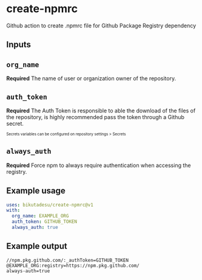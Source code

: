 # create-npmrc

Github action to create .npmrc file for Github Package Registry dependency

## Inputs

## `org_name`

**Required** The name of user or organization owner of the repository.

## `auth_token`

**Required** The Auth Token is responsible to able the download of the files of the repository, is highly recommended pass the token through a Github secret.

<sub><sup>Secrets variables can be configured on repository settings > Secrets</sup></sub>

## `always_auth`

**Required** Force npm to always require authentication when accessing the registry.

## Example usage

```yml
uses: bikutadesu/create-npmrc@v1
with:
  org_name: EXAMPLE_ORG
  auth_token: GITHUB_TOKEN
  always_auth: true
```

## Example output

```npmrc
//npm.pkg.github.com/:_authToken=GITHUB_TOKEN
@EXAMPLE_ORG:registry=https://npm.pkg.github.com/
always-auth=true
```
